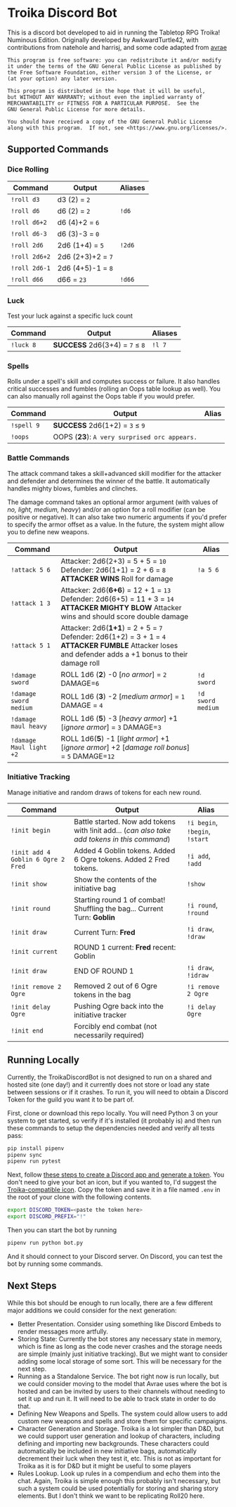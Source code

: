 # Troika Discord Bot
This is a discord bot developed to aid in running the Tabletop RPG Troika! Numinous Edition.
Originally developed by AwkwardTurtle42, with contributions from natehole and harrisj, and some code adapted from [avrae](https://github.com/avrae/avrae)

    This program is free software: you can redistribute it and/or modify
    it under the terms of the GNU General Public License as published by
    the Free Software Foundation, either version 3 of the License, or
    (at your option) any later version.

    This program is distributed in the hope that it will be useful,
    but WITHOUT ANY WARRANTY; without even the implied warranty of
    MERCHANTABILITY or FITNESS FOR A PARTICULAR PURPOSE.  See the
    GNU General Public License for more details.

    You should have received a copy of the GNU General Public License
    along with this program.  If not, see <https://www.gnu.org/licenses/>.

## Supported Commands

### Dice Rolling

|Command|Output|Aliases|
|----|---|-----|
|`!roll d3`|d3 (2) = `2`||
|`!roll d6`|d6 (2) = `2`|`!d6`|
|`!roll d6+2`|d6 (4)+2 = `6`||
|`!roll d6-3`|d6 (3)-3 = `0`||
|`!roll 2d6`|2d6 (1+4) = `5`|`!2d6`|
|`!roll 2d6+2`|2d6 (2+3)+2 = `7`||
|`!roll 2d6-1`|2d6 (4+5)-1 = `8`||
|`!roll d66`|d66 = `23`|`!d66`|

### Luck

Test your luck against a specific luck count

|Command|Output|Aliases|
|----|----|----|
|`!luck 8`|**SUCCESS** 2d6(3+4) = `7` ≤ `8`|`!l 7`

### Spells

Rolls under a spell's skill and computes success or failure. It also handles critical successes and fumbles (rolling an Oops table lookup as well). You can also manually roll against the Oops table if you would prefer.

|Command|Output|Alias|
|-----|----|----|
|`!spell 9`|**SUCCESS** 2d6(1+2) = `3` ≤ `9`||
|`!oops`|OOPS (**23**): `A very surprised orc appears.`||

### Battle Commands

The attack command takes a skill+advanced skill modifier for the attacker and defender and determines the winner of the battle. It automatically handles mighty blows, fumbles and clinches.

The damage command takes an optional armor argument (with values of _no, light, medium, heavy_) and/or an option for a roll modifier (can be positive or negative). It can also take two numeric arguments if you'd prefer to specify the armor offset as a value. In the future, the system might allow you to define new weapons.

|Command|Output|Alias|
|------|------|-----|
|`!attack 5 6`|Attacker: 2d6(2+3) = 5 + 5 = `10` Defender: 2d6(1+1) = 2 + 6 = `8` **ATTACKER WINS** Roll for damage|`!a 5 6`|
|`!attack 1 3`|Attacker: 2d6(**6+6**) = 12 + 1 = `13` Defender: 2d6(6+5) = 11 + 3 = `14` **ATTACKER MIGHTY BLOW** Attacker wins and should score double damage||
|`!attack 5 1`|Attacker: 2d6(**1+1**) = 2 + 5 = `7` Defender: 2d6(1+2) = 3 + 1 = `4` **ATTACKER FUMBLE** Attacker loses and defender adds a +1 bonus to their damage roll||
|`!damage sword`|ROLL 1d6 (**2**) -0 [_no armor_] = `2` DAMAGE=`6`|`!d sword`|
|`!damage sword medium`|ROLL 1d6 (**3**) -2 [_medium armor_] = `1` DAMAGE = `4`|`!d sword medium`|
|`!damage maul heavy`|ROLL 1d6 (**5**) -3 [_heavy armor_] +1 [_ignore armor_] = `3` DAMAGE=`3`||
|`!damage Maul light +2`|ROLL 1d6(**5**) -1 [_light armor_] +1 [_ignore armor_] +2 [_damage roll bonus_] = `5` DAMAGE=`12`||

### Initiative Tracking

Manage initiative and random draws of tokens for each new round.

|Command|Output|Alias|
|---|---|---|
|`!init begin`|Battle started. Now add tokens with !init add... (_can also take add tokens in this command_)|`!i begin`, `!begin`, `!start`|
|`!init add 4 Goblin 6 Ogre 2 Fred`|Added 4 Goblin tokens. Added 6 Ogre tokens. Added 2 Fred tokens.|`!i add`, `!add`|
|`!init show`|Show the contents of the initiative bag|`!show`|
|`!init round`|Starting round 1 of combat! Shuffling the bag... Current Turn: **Goblin**|`!i round`, `!round`|
|`!init draw`|Current Turn: **Fred**|`!i draw`, `!draw`|
|`!init current`|ROUND 1 current: **Fred** recent: Goblin||
|`!init draw`|END OF ROUND 1|`!i draw`, `!idraw`|
|`!init remove 2 Ogre`|Removed 2 out of 6 Ogre tokens in the bag|`!i remove 2 Ogre`|
|`!init delay Ogre`|Pushing Ogre back into the initiative tracker|`!i delay Ogre`|
|`!init end`|Forcibly end combat (not necessarily required)||

## Running Locally

Currently, the TroikaDiscordBot is not designed to run on a shared and hosted
site (one day!) and it currently does not store or load any state between
sessions or if it crashes. To run it, you will need to obtain a Discord Token
for the guild you want it to be part of.

First, clone or download this repo locally. You will need Python 3 on your system to get started, so verify if it's installed (it probably is) and then run these commands to setup the dependencies needed and verify all tests pass:

``` sh
pip install pipenv
pipenv sync
pipenv run pytest
```

Next, follow [these steps to create a Discord app and generate a token](https://www.writebots.com/discord-bot-token/). You don't need to give your bot an icon, but if you wanted to, I'd suggest the [Troika-compatible icon](https://external-preview.redd.it/KdIV_apUhWV-iyIiNuMmMOMU4GUoW4Mn1p7qVH6o590.jpg?auto=webp&s=54708af775118dc2a802974991e35b889b95fa55). Copy the token and save it in a file named `.env` in the root of your clone with the following contents.

``` sh
export DISCORD_TOKEN=<paste the token here>
export DISCORD_PREFIX="!"
```

Then you can start the bot by running

``` sh
pipenv run python bot.py
```

And it should connect to your Discord server. On Discord, you can test the bot by running some commands.

## Next Steps

While this bot should be enough to run locally, there are a few different major additions we could consider for the next generation:

* Better Presentation. Consider using something like Discord Embeds to render messages more artfully.
* Storing State: Currently the bot stores any necessary state in memory, which is fine as long as the code never crashes and the storage needs are simple (mainly just initiative tracking). But we might want to consider adding some local storage of some sort. This will be necessary for the next step.
* Running as a Standalone Service. The bot right now is run locally, but we could consider moving to the model that Avrae uses where the bot is hosted and can be invited by users to their channels without needing to set it up and run it. It will need to be able to track state in order to do that.
* Defining New Weapons and Spells. The system could allow users to add custom new weapons and spells and store them for specific campaigns.
* Character Generation and Storage. Troika is a lot simpler than D&D, but we could support user generation and lookup of characters, including defining and importing new backgrounds. These characters could automatically be included in new initiative bags, automatically decrement their luck when they test it, etc. This is not as important for Troika as it is for D&D but it might be useful to some players
* Rules Lookup. Look up rules in a compendium and echo them into the chat. Again, Troika is simple enough this probably isn't necessary, but such a system could be used potentially for storing and sharing story elements. But I don't think we want to be replicating Roll20 here.

